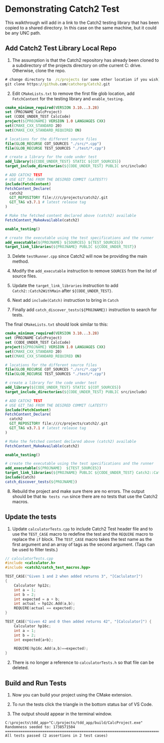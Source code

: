 # Demonstrating Catch2 Test
This walkthrough will add in a link to the Catch2 testing library that has been copied to a shared directory.  In this case on the same machine, but it could be any UNC path.

## Add **Catch2 Test Library** Local Repo

1. The assumption is that the Catch2 repository has already been cloned to a subdirectory of the projects directory on othe current C: drive.  Otherwise, clone the repo.

```cmd
# change directory to  /c/projects (or some other location if you wish)
git clone https://github.com/catchorg/Catch2.git
```

2. Edit `CMakeLists.txt` to remove the first file glob location, add `FetchContent` for the testing library and `enable_testing`.

```cmake
cmake_minimum_required(VERSION 3.10...3.28)
set (PROJNAME CalcProject)
set (CODE_UNDER_TEST CalcCode)
project(${PROJNAME} VERSION 1.0 LANGUAGES CXX)
set(CMAKE_CXX_STANDARD 20)
set(CMAKE_CXX_STANDARD_REQUIRED ON)

# locations for the different source files
file(GLOB_RECURSE COT_SOURCES "./src/*.cpp")
file(GLOB_RECURSE TEST_SOURCES "./test/*.cpp")

# create a library for the code under test
add_library(${CODE_UNDER_TEST} STATIC ${COT_SOURCES})
target_include_directories(${CODE_UNDER_TEST} PUBLIC src/include)

# ADD CATCH2 TEST
# USE GIT_TAG FROM THE DESIRED COMMIT (LATEST?)
include(FetchContent)
FetchContent_Declare(
  catch2
  GIT_REPOSITORY file:///c/projects/catch2/.git
  GIT_TAG v3.7.1 # latest release tag
)

# Make the fetched content declared above (catch2) available
FetchContent_MakeAvailable(catch2)

enable_testing()

# create the executable using the test specifications and the runner
add_executable(${PROJNAME} ${SOURCES} ${TEST_SOURCES})
target_link_libraries(${PROJNAME} PUBLIC ${CODE_UNDER_TEST})
```

3. Delete `testRunner.cpp` since Catch2 will now be providing the main method.

4. Modify the `add_executable` instruction to remove `SOURCES` from the list of source files.

5. Update the `target_link_libraries` instruction to add  `Catch2::Catch2WithMain` after `${CODE_UNDER_TEST}`.

6. Next add `include(Catch)` instruction to bring in `Catch`

7. Finally add `catch_discover_tests(${PROJNAME})` instruction to search for tests.  

The final `CMakeLists.txt` should look similar to this:
```cmake
cmake_minimum_required(VERSION 3.10...3.28)
set (PROJNAME CalcProject)
set (CODE_UNDER_TEST CalcCode)
project(${PROJNAME} VERSION 1.0 LANGUAGES CXX)
set(CMAKE_CXX_STANDARD 20)
set(CMAKE_CXX_STANDARD_REQUIRED ON)

# locations for the different source files
file(GLOB_RECURSE COT_SOURCES "./src/*.cpp")
file(GLOB_RECURSE TEST_SOURCES "./test/*.cpp")

# create a library for the code under test
add_library(${CODE_UNDER_TEST} STATIC ${COT_SOURCES})
target_include_directories(${CODE_UNDER_TEST} PUBLIC src/include)

# ADD CATCH2 TEST
# USE GIT_TAG FROM THE DESIRED COMMIT (LATEST?)
include(FetchContent)
FetchContent_Declare(
  catch2
  GIT_REPOSITORY file:///c/projects/catch2/.git
  GIT_TAG v3.7.1 # latest release tag
)

# Make the fetched content declared above (catch2) available
FetchContent_MakeAvailable(catch2)

enable_testing()

# create the executable using the test specifications and the runner
add_executable(${PROJNAME}  ${TEST_SOURCES})
target_link_libraries(${PROJNAME} PUBLIC ${CODE_UNDER_TEST} Catch2::Catch2WithMain)
include(Catch)
catch_discover_tests(${PROJNAME})
```

8. Rebuild the project and make sure there are no errors.  The output should be that `No tests run` since there are no tests that use the Catch2 macros.

## Update the tests

1. Update `calculatorTests.cpp` to include Catch2 Test header file and to use the `TEST_CASE` macro to redefine the test and the `REQUIRE` macro to replace the `if` block. The `TEST_CASE` macro takes the test name as the first argument and an array of tags as the second argument.  (Tags can be used to filter tests.)

```cpp
// calculatorTests.cpp
#include <calculator.h>
#include <catch2/catch_test_macros.hpp>

TEST_CASE("Given 1 and 2 when added returns 3", "[Caclulator]")
{
    Calculator hp12c;
    int a = 1;
    int b = 2;
    int expected = a + b;
    int actual = hp12c.Add(a,b);
    REQUIRE(actual == expected);
}

TEST_CASE("Given 42 and 0 then added returns 42", "[Calculator]") {
    Calculator hp16c;
    int a = 1;
    int b = 2;
    int expected{a+b};

    REQUIRE(hp16c.Add(a,b)==expected);
}
```
2.  There is no longer a reference to `calculatorTests.h` so that file can be deleted.

## Build and Run Tests

1. Now you can build your project using the CMake extension.

2. To run the tests click the triangle in the bottom status bar of VS Code.

3. The output should appear in the terminal window.
```
C:\projects\tdd_app>"C:/projects/tdd_app/build/CalcProject.exe"
Randomness seeded to: 1738571504
===============================================================================
All tests passed (2 assertions in 2 test cases)
```